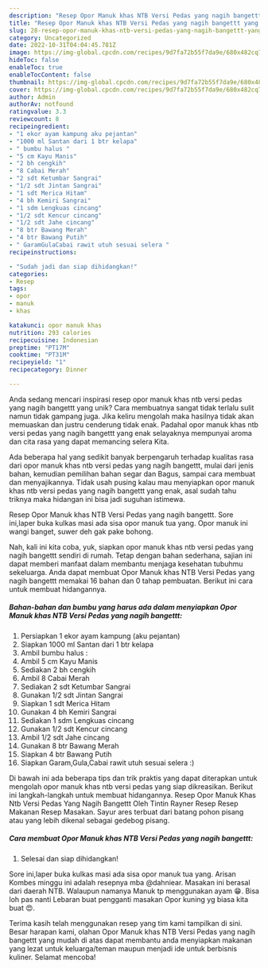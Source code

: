 ```yaml
---
description: "Resep Opor Manuk khas NTB Versi Pedas yang nagih bangettt yang Mantap"
title: "Resep Opor Manuk khas NTB Versi Pedas yang nagih bangettt yang Mantap"
slug: 28-resep-opor-manuk-khas-ntb-versi-pedas-yang-nagih-bangettt-yang-mantap
category: Uncategorized
date: 2022-10-31T04:04:45.781Z
image: https://img-global.cpcdn.com/recipes/9d7fa72b55f7da9e/680x482cq70/opor-manuk-khas-ntb-versi-pedas-yang-nagih-bangettt-foto-resep-utama.jpg
hideToc: false
enableToc: true
enableTocContent: false
thumbnail: https://img-global.cpcdn.com/recipes/9d7fa72b55f7da9e/680x482cq70/opor-manuk-khas-ntb-versi-pedas-yang-nagih-bangettt-foto-resep-utama.jpg
cover: https://img-global.cpcdn.com/recipes/9d7fa72b55f7da9e/680x482cq70/opor-manuk-khas-ntb-versi-pedas-yang-nagih-bangettt-foto-resep-utama.jpg
author: Admin
authorAv: notfound
ratingvalue: 3.3
reviewcount: 8
recipeingredient:
- "1 ekor ayam kampung aku pejantan"
- "1000 ml Santan dari 1 btr kelapa"
- " bumbu halus "
- "5 cm Kayu Manis"
- "2 bh cengkih"
- "8 Cabai Merah"
- "2 sdt Ketumbar Sangrai"
- "1/2 sdt Jintan Sangrai"
- "1 sdt Merica Hitam"
- "4 bh Kemiri Sangrai"
- "1 sdm Lengkuas cincang"
- "1/2 sdt Kencur cincang"
- "1/2 sdt Jahe cincang"
- "8 btr Bawang Merah"
- "4 btr Bawang Putih"
- " GaramGulaCabai rawit utuh sesuai selera "
recipeinstructions:

- "Sudah jadi dan siap dihidangkan!"
categories:
- Resep
tags:
- opor
- manuk
- khas

katakunci: opor manuk khas 
nutrition: 293 calories
recipecuisine: Indonesian
preptime: "PT17M"
cooktime: "PT31M"
recipeyield: "1"
recipecategory: Dinner

---
```





Anda sedang mencari inspirasi resep opor manuk khas ntb versi pedas yang nagih bangettt yang unik? Cara membuatnya sangat tidak terlalu sulit namun tidak gampang juga. Jika keliru mengolah maka hasilnya tidak akan memuaskan dan justru cenderung tidak enak. Padahal opor manuk khas ntb versi pedas yang nagih bangettt yang enak selayaknya mempunyai aroma dan cita rasa yang dapat memancing selera Kita.





Ada beberapa hal yang sedikit banyak berpengaruh terhadap kualitas rasa dari opor manuk khas ntb versi pedas yang nagih bangettt, mulai dari jenis bahan, kemudian pemilihan bahan segar dan Bagus, sampai cara membuat dan menyajikannya. Tidak usah pusing kalau mau menyiapkan opor manuk khas ntb versi pedas yang nagih bangettt yang enak,      asal sudah tahu triknya maka hidangan ini bisa jadi suguhan istimewa.














Resep Opor Manuk khas NTB Versi Pedas yang nagih bangettt. Sore ini,laper buka kulkas masi ada sisa opor manuk tua yang. Opor manuk ini wangi banget, suwer deh gak pake bohong.






Nah, kali ini kita coba, yuk, siapkan opor manuk khas ntb versi pedas yang nagih bangettt sendiri di rumah. Tetap dengan bahan sederhana, sajian ini dapat memberi manfaat dalam membantu menjaga kesehatan tubuhmu sekeluarga. Anda dapat membuat Opor Manuk khas NTB Versi Pedas yang nagih bangettt memakai 16 bahan dan 0 tahap pembuatan. Berikut ini cara untuk membuat hidangannya.

<!--inarticleads1-->

##### Bahan-bahan dan bumbu yang harus ada dalam menyiapkan Opor Manuk khas NTB Versi Pedas yang nagih bangettt:

1. Persiapkan 1 ekor ayam kampung (aku pejantan)
1. Siapkan 1000 ml Santan dari 1 btr kelapa
1. Ambil  bumbu halus :
1. Ambil 5 cm Kayu Manis
1. Sediakan 2 bh cengkih
1. Ambil 8 Cabai Merah
1. Sediakan 2 sdt Ketumbar Sangrai
1. Gunakan 1/2 sdt Jintan Sangrai
1. Siapkan 1 sdt Merica Hitam
1. Gunakan 4 bh Kemiri Sangrai
1. Sediakan 1 sdm Lengkuas cincang
1. Gunakan 1/2 sdt Kencur cincang
1. Ambil 1/2 sdt Jahe cincang
1. Gunakan 8 btr Bawang Merah
1. Siapkan 4 btr Bawang Putih
1. Siapkan  Garam,Gula,Cabai rawit utuh sesuai selera :)


Di bawah ini ada beberapa tips dan trik praktis yang dapat diterapkan untuk mengolah opor manuk khas ntb versi pedas yang siap dikreasikan. Berikut ini langkah-langkah untuk membuat hidangannya. Resep Opor Manuk Khas Ntb Versi Pedas Yang Nagih Bangettt Oleh Tintin Rayner Resep Resep Makanan Resep Masakan. Sayur ares terbuat dari batang pohon pisang atau yang lebih dikenal sebagai gedebog pisang. 

<!--inarticleads2-->

##### Cara membuat Opor Manuk khas NTB Versi Pedas yang nagih bangettt:


1. Selesai dan siap dihidangkan!

Sore ini,laper buka kulkas masi ada sisa opor manuk tua yang. Arisan Kombes minggu ini adalah resepnya mba @dahniear. Masakan ini berasal dari daerah NTB. Walaupun namanya Manuk tp menggunakan ayam 😁. Bisa loh pas nanti Lebaran buat pengganti masakan Opor kuning yg biasa kita buat 😍. 

Terima kasih telah menggunakan resep yang tim kami tampilkan di sini. Besar harapan kami, olahan Opor Manuk khas NTB Versi Pedas yang nagih bangettt yang mudah di atas dapat membantu anda menyiapkan makanan yang lezat untuk keluarga/teman maupun menjadi ide untuk berbisnis kuliner. Selamat mencoba!
